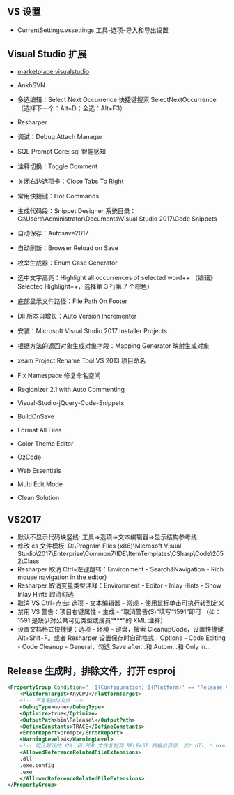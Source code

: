 ## VS 设置

- CurrentSettings.vssettings 工具-选项-导入和导出设置

## Visual Studio 扩展

- [marketplace visualstudio](https://marketplace.visualstudio.com/)

- AnkhSVN
- 多选编辑：Select Next Occurrence 快捷键搜索 SelectNextOccurrence（选择下一个：Alt+D；全选：Alt+F3）
- Resharper
- 调试：Debug Attach Manager
- SQL Prompt Core: sql 智能感知
- 注释切换：Toggle Comment
- 关闭右边选项卡：Close Tabs To Right
- 常用快捷键：Hot Commands
- 生成代码段：Snippet Designer 系统目录：C:\Users\Administrator\Documents\Visual Studio 2017\Code Snippets
- 自动保存：Autosave2017
- 自动刷新：Browser Reload on Save
- 枚举生成器：Enum Case Generator
- 选中文字高亮：Highlight all occurrences of selected word++ （编辑》Selected Highlight++，选择第 3 行第 7 个棕色）
- 底部显示文件路径：File Path On Footer
- Dll 版本自增长：Auto Version Incrementer
- 安装：Microsoft Visual Studio 2017 Installer Projects

- 根据方法的返回对象生成对象字段：Mapping Generator 映射生成对象
- xeam Project Rename Tool VS 2013 项目命名
- Fix Namespace 修复命名空间
- Regionizer 2.1 with Auto Commenting

- Visual-Studio-jQuery-Code-Snippets
- BuildOnSave
- Format All Files
- Color Theme Editor
- OzCode
- Web Essentials
- Multi Edit Mode
- Clean Solution

## VS2017

- 默认不显示代码块竖线: 工具=>选项=>文本编辑器=>显示结构参考线
- 修改 cs 文件模板: D:\Program Files (x86)\Microsoft Visual Studio\2017\Enterprise\Common7\IDE\ItemTemplates\CSharp\Code\2052\Class
- Resharper 取消 Ctrl+左键跳转：Environment - Search&Navigation - Rich mouse navigation in the editor)
- Resharper 取消变量类型注释：Environment - Editor - Inlay Hints - Show Inlay Hints 取消勾选
- 取消 VS Ctrl+点击: 选项 - 文本编辑器 - 常规 - 使用鼠标单击可执行转到定义
- 禁用 VS 警告：项目右键属性 - 生成 - “取消警告(S)”填写“1591”即可 （如：1591 是缺少对公共可见类型或成员“\*\*\*”的 XML 注释）
- 设置文档格式快捷键：选项 - 环境 - 键盘，搜索 CleanupCode，设置快捷键 Alt+Shit+F。或者 Resharper 设置保存时自动格式：Options - Code Editing - Code Cleanup - General，勾选 Save after...和 Autom...和 Only in...

## Release 生成时，排除文件，打开 csproj

```xml
<PropertyGroup Condition=" '$(Configuration)|$(Platform)' == 'Release|AnyCPU' ">
    <PlatformTarget>AnyCPU</PlatformTarget>
    <!-- 不复制pdb文件 -->
    <DebugType>none</DebugType>
    <Optimize>true</Optimize>
    <OutputPath>bin\Release\</OutputPath>
    <DefineConstants>TRACE</DefineConstants>
    <ErrorReport>prompt</ErrorReport>
    <WarningLevel>4</WarningLevel>
    <!-- 阻止默认的 XML 和 PDB 文件复制到 RELEASE 的输出目录. 如*.dll、*.exe.config、*.exe 扩展名的文件可以被复制-->
    <AllowedReferenceRelatedFileExtensions>
    .dll
    .exe.config
    .exe
    </AllowedReferenceRelatedFileExtensions>
</PropertyGroup>
```
